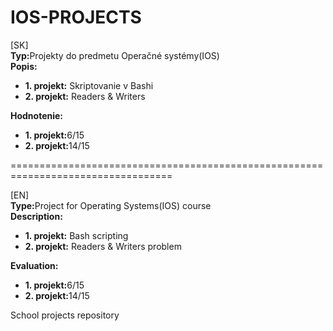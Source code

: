 IOS-PROJECTS
=======
[SK]<br>
<b>Typ:</b>Projekty do predmetu Operačné systémy(IOS)<br>
<b>Popis:</b><br>
<ul>
<li><b>1. projekt:</b> Skriptovanie v Bashi</li>
<li><b>2. projekt:</b> Readers & Writers</li>
</ul>
<b>Hodnotenie:</b><br>
<ul>
<li><b>1. projekt:</b>6/15</li>
<li><b>2. projekt:</b>14/15</li>
</ul>
==================================================================================

[EN]<br>
<b>Type:</b>Project for Operating Systems(IOS) course<br>
<b>Description:</b><br>
<ul>
<li><b>1. projekt:</b> Bash scripting</li>
<li><b>2. projekt:</b> Readers & Writers problem</li>
</ul>
<b>Evaluation:</b><br>
<ul>
<li><b>1. projekt:</b>6/15</li>
<li><b>2. projekt:</b>14/15</li>
</ul>

School projects repository

